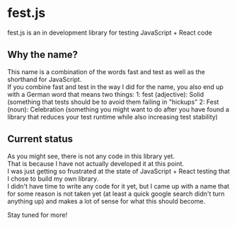 # fest.js
fest.js is an in development library for testing JavaScript + React code

## Why the name?

This name is a combination of the words fast and test as well as the shorthand for JavaScript.  
If you combine fast and test in the way I did for the name, you also end up with a German word that means two things:
1: fest (adjective): Solid (something that tests should be to avoid them failing in "hickups"
2: Fest (noun): Celebration (something you might want to do after you have found a library that reduces your test runtime while also increasing test stability)

## Current status

As you might see, there is not any code in this library yet.  
That is because I have not actually developed it at this point.  
I was just getting so frustrated at the state of JavaScript + React testing that I chose to build my own library.  
I didn't have time to write any code for it yet, but I came up with a name that for some reason is not taken yet (at least a quick google search didn't turn anything up) and makes a lot of sense for what this should become.

Stay tuned for more!
